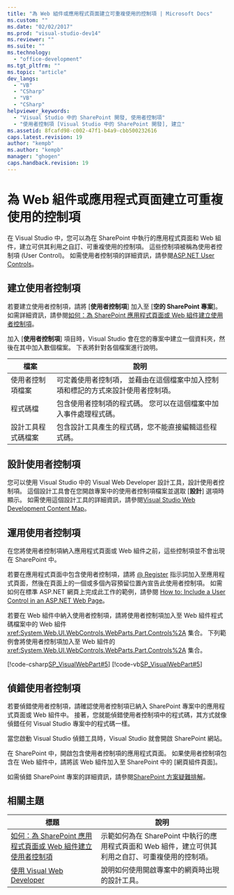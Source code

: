 ```yaml
---
title: "為 Web 組件或應用程式頁面建立可重複使用的控制項 | Microsoft Docs"
ms.custom: ""
ms.date: "02/02/2017"
ms.prod: "visual-studio-dev14"
ms.reviewer: ""
ms.suite: ""
ms.technology: 
  - "office-development"
ms.tgt_pltfrm: ""
ms.topic: "article"
dev_langs: 
  - "VB"
  - "CSharp"
  - "VB"
  - "CSharp"
helpviewer_keywords: 
  - "Visual Studio 中的 SharePoint 開發, 使用者控制項"
  - "使用者控制項 [Visual Studio 中的 SharePoint 開發], 建立"
ms.assetid: 8fcafd98-c002-47f1-b4a9-cbb500232616
caps.latest.revision: 19
author: "kempb"
ms.author: "kempb"
manager: "ghogen"
caps.handback.revision: 19
---
```

# 為 Web 組件或應用程式頁面建立可重複使用的控制項
  在 Visual Studio 中，您可以為在 SharePoint 中執行的應用程式頁面和 Web 組件，建立可供其利用之自訂、可重複使用的控制項。  這些控制項被稱為使用者控制項 \(User Control\)。  如需使用者控制項的詳細資訊，請參閱[ASP.NET User Controls](../Topic/ASP.NET%20User%20Controls.md)。  
  
## 建立使用者控制項  
 若要建立使用者控制項，請將 \[**使用者控制項**\] 加入至 \[**空的 SharePoint 專案**\]。  如需詳細資訊，請參閱[如何：為 SharePoint 應用程式頁面或 Web 組件建立使用者控制項](../sharepoint/how-to-create-a-user-control-for-a-sharepoint-application-page-or-web-part.md)。  
  
 加入 \[**使用者控制項**\] 項目時，Visual Studio 會在您的專案中建立一個資料夾，然後在其中加入數個檔案。  下表將針對各個檔案進行說明。  
  
|檔案|說明|  
|--------|--------|  
|使用者控制項檔案|可定義使用者控制項，  並藉由在這個檔案中加入控制項和標記的方式來設計使用者控制項。|  
|程式碼檔|包含使用者控制項的程式碼。  您可以在這個檔案中加入事件處理程式碼。|  
|設計工具程式碼檔案|包含設計工具產生的程式碼，您不能直接編輯這些程式碼。|  
  
## 設計使用者控制項  
 您可以使用 Visual Studio 中的 Visual Web Developer 設計工具，設計使用者控制項。  這個設計工具會在您開啟專案中的使用者控制項檔案並選取 \[**設計**\] 選項時顯示。  如需使用這個設計工具的詳細資訊，請參閱[Visual Studio Web Development Content Map](http://msdn.microsoft.com/zh-tw/9c31f93b-c8fb-4599-9b14-6194ec8c7539)。  
  
## 運用使用者控制項  
 在您將使用者控制項納入應用程式頁面或 Web 組件之前，這些控制項並不會出現在 SharePoint 中。  
  
 若要在應用程式頁面中包含使用者控制項，請將 [@ Register](http://msdn.microsoft.com/zh-tw/66f34922-be41-4e36-9dc8-1774d85311d1) 指示詞加入至應用程式頁面，然後在頁面上的一個或多個內容預留位置內宣告此使用者控制項。  如需如何在標準 ASP.NET 網頁上完成此工作的範例，請參閱 [How to: Include a User Control in an ASP.NET Web Page](../Topic/How%20to:%20Include%20a%20User%20Control%20in%20an%20ASP.NET%20Web%20Page.md)。  
  
 若要在 Web 組件中納入使用者控制項，請將使用者控制項加入至 Web 組件程式碼檔案中的 Web 組件 <xref:System.Web.UI.WebControls.WebParts.Part.Controls%2A> 集合。  下列範例會將使用者控制項加入至 Web 組件的 <xref:System.Web.UI.WebControls.WebParts.Part.Controls%2A> 集合。  
  
 [!code-csharp[SP_VisualWebPart#5](../snippets/csharp/VS_Snippets_OfficeSP/sp_visualwebpart/cs/visualwebpart1/visualwebpart1.cs#5)]
 [!code-vb[SP_VisualWebPart#5](../snippets/visualbasic/VS_Snippets_OfficeSP/sp_visualwebpart/vb/visualwebpart1/visualwebpart1.vb#5)]  
  
## 偵錯使用者控制項  
 若要偵錯使用者控制項，請確認使用者控制項已納入 SharePoint 專案中的應用程式頁面或 Web 組件中。  接著，您就能偵錯使用者控制項中的程式碼，其方式就像偵錯任何 Visual Studio 專案中的程式碼一樣。  
  
 當您啟動 Visual Studio 偵錯工具時，Visual Studio 就會開啟 SharePoint 網站。  
  
 在 SharePoint 中，開啟包含使用者控制項的應用程式頁面。  如果使用者控制項包含在 Web 組件中，請將該 Web 組件加入至 SharePoint 中的 \[網頁組件頁面\]。  
  
 如需偵錯 SharePoint 專案的詳細資訊，請參閱[SharePoint 方案疑難排解](../sharepoint/troubleshooting-sharepoint-solutions.md)。  
  
## 相關主題  
  
|標題|說明|  
|--------|--------|  
|[如何：為 SharePoint 應用程式頁面或 Web 組件建立使用者控制項](../sharepoint/how-to-create-a-user-control-for-a-sharepoint-application-page-or-web-part.md)|示範如何為在 SharePoint 中執行的應用程式頁面和 Web 組件，建立可供其利用之自訂、可重複使用的控制項。|  
|[使用 Visual Web Developer](http://msdn.microsoft.com/zh-tw/9c31f93b-c8fb-4599-9b14-6194ec8c7539)|說明如何使用開啟專案中的網頁時出現的設計工具。|  
  
  